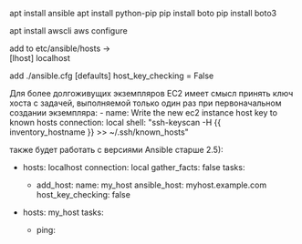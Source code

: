 apt install ansible
apt install python-pip
pip install boto
pip install boto3

apt install awscli
aws configure

add to etc/ansible/hosts ->  
    [lhost]
    localhost

add ./ansible.cfg
    [defaults]
    host_key_checking = False


Для более долгоживущих экземпляров EC2 имеет смысл принять ключ хоста с задачей, выполняемой только один раз при первоначальном создании экземпляра:
    - name: Write the new ec2 instance host key to known hosts
    connection: local
    shell: "ssh-keyscan -H {{ inventory_hostname }} >> ~/.ssh/known_hosts"

также будет работать с версиями Ansible старше 2.5):
- hosts: localhost
  connection: local
  gather_facts: false
  tasks:
    - add_host:
        name: my_host
        ansible_host: myhost.example.com
        host_key_checking: false

- hosts: my_host
  tasks:
    - ping: